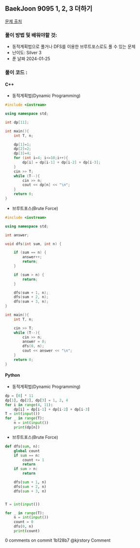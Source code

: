 ## BaekJoon 9095 1, 2, 3 더하기

[문제 출처](https://www.acmicpc.net/problem/9095)  

### 풀이 방법 및 배워야할 것: 

   *  동적계획법으로 풀거나 DFS를 이용한 브루트포스로도 풀 수 있는 문제
   *  난이도: Silver 3
   *  푼 날짜 2024-01-25

### 풀이 코드 :

#### C++
* 동적계획법(Dynamic Programming)
```cpp
#include <iostream>

using namespace std;

int dp[11];

int main(){
	int T, n;

	dp[1]=1;
	dp[2]=2;
	dp[3]=4;
	for (int i=4; i<=10;i++){
		dp[i] = dp[i-1] + dp[i-2] + dp[i-3];  
	}
	cin >> T;
	while (T--){
		cin >> n;
		cout << dp[n] << "\n";
	}
	return 0;
}

```
* 브루트포스(Brute Force)
```cpp
#include <iostream>

using namespace std;

int answer;

void dfs(int sum, int n) {

	if (sum == n) {
        answer++;
        return;
    }

	if (sum > n) {
        return;
    }

	dfs(sum + 1, n);
    dfs(sum + 2, n);
    dfs(sum + 3, n);
}

int main(){
	int T, n;

	cin >> T;
	while (T--){
		cin >> n;
		answer = 0;
        dfs(0, n);
        cout << answer << "\n";
	}
	return 0;
}

```
#### Python
* 동적계획법(Dynamic Programming)
```python
dp = [0] * 11
dp[1], dp[2], dp[3] = 1, 2, 4
for i in range(4, 11):
    dp[i] = dp[i-1] + dp[i-2] + dp[i-3]
T = int(input())
for _ in range(T):
    n = int(input())
    print(dp[n])
```
* 브루트포스(Brute Force)
```python
def dfs(sum, n):
    global count
    if sum == n:
        count += 1
        return
    if sum > n:
        return

    dfs(sum + 1, n)
    dfs(sum + 2, n)
    dfs(sum + 3, n)


T = int(input())

for _ in range(T):
    n = int(input())
    count = 0
    dfs(0, n)
    print(count)

```
0 comments on commit 1b128b7
@kjrstory
Comment
